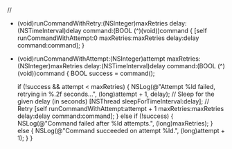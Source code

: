 
//

- (void)runCommandWithRetry:(NSInteger)maxRetries delay:(NSTimeInterval)delay command:(BOOL (^)(void))command {
    [self runCommandWithAttempt:0 maxRetries:maxRetries delay:delay command:command];
}

- (void)runCommandWithAttempt:(NSInteger)attempt maxRetries:(NSInteger)maxRetries delay:(NSTimeInterval)delay command:(BOOL (^)(void))command {
    BOOL success = command();

    if (!success && attempt < maxRetries) {
        NSLog(@"Attempt %ld failed, retrying in %.2f seconds...", (long)attempt + 1, delay);
        // Sleep for the given delay (in seconds)
        [NSThread sleepForTimeInterval:delay];
        // Retry
        [self runCommandWithAttempt:attempt + 1 maxRetries:maxRetries delay:delay command:command];
    } else if (!success) {
        NSLog(@"Command failed after %ld attempts.", (long)maxRetries);
    } else {
        NSLog(@"Command succeeded on attempt %ld.", (long)attempt + 1);
    }
}